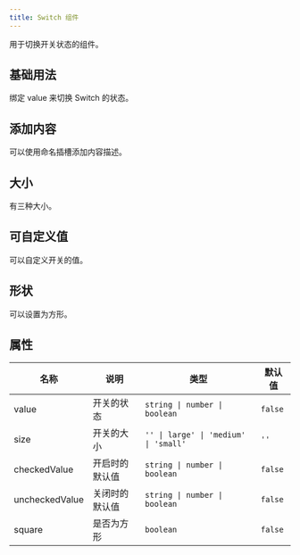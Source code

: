 ```yaml
---
title: Switch 组件
---
```


用于切换开关状态的组件。

## 基础用法

绑定 value 来切换 Switch 的状态。

<Example demo-class="switch-demo" :code="SwitchBase" />

## 添加内容

可以使用命名插槽添加内容描述。

<Example demo-class="switch-demo" :code="SwitchText" />

## 大小

有三种大小。

<Example demo-class="switch-demo" :code="SwitchSize" />

## 可自定义值

可以自定义开关的值。

<Example demo-class="switch-demo" :code="SwitchCustomValue" />

## 形状

可以设置为方形。

<Example demo-class="switch-demo" :code="SwitchShape" />

## 属性

| 名称           | 说明           | 类型                                  | 默认值  |
| -------------- | -------------- | ------------------------------------- | ------- |
| value          | 开关的状态     | `string \| number \| boolean`         | `false` |
| size           | 开关的大小     | `'' \| large' \| 'medium' \| 'small'` | `''`    |
| checkedValue   | 开启时的默认值 | `string \| number \| boolean`         | `false` |
| uncheckedValue | 关闭时的默认值 | `string \| number \| boolean`         | `false` |
| square         | 是否为方形     | `boolean`                             | `false` |




<script setup lang="ts">
import * as SwitchBase from '~src/example/switch/base.vue'
import * as SwitchText from '~src/example/switch/text.vue'
import * as SwitchSize from '~src/example/switch/size.vue'
import * as SwitchCustomValue from '~src/example/switch/custom-value.vue'
import * as SwitchShape from '~src/example/switch/shape.vue'
</script>

<style lang="stylus">
.switch-demo {
  display: flex;
  align-items: flex-end;
  .tu-switch {
    margin-right: 1em;
  }
}
</style>
